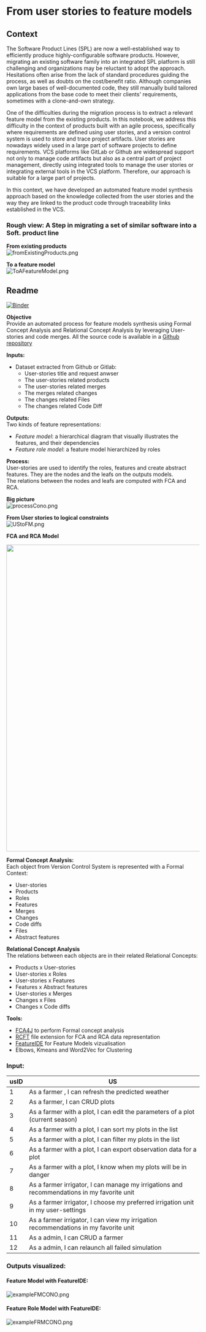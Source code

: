 # From user stories to feature models
## Context
The Software Product Lines (SPL) are now a well-established way to efficiently produce highly-configurable software products. However, migrating an existing software family into an integrated SPL platform is still challenging and organizations may be reluctant to adopt the approach. Hesitations often arise from the lack of standard procedures guiding the process, as well as doubts on the cost/benefit ratio. Although companies own large bases of well-documented code, they still manually build tailored applications from the base code to meet their clients' requirements, sometimes with a clone-and-own strategy.

One of the difficulties during the migration process is to extract a relevant feature model from the existing products. In this notebook, we address this difficulty in the context of products built with an agile process, specifically where requirements are defined using user stories, and a version control system  is used to store and trace project artifacts. User stories are nowadays widely used in a large part of software projects to define requirements. VCS platforms like GitLab or Github are widespread support not only to manage code artifacts but also as a central part of project management, directly using integrated tools to manage the user stories or integrating external tools in the VCS platform. Therefore, our approach is suitable for a large part of projects.

In this context, we have developed an automated feature model synthesis approach based on the knowledge collected from the user stories and the way they are linked to the product code through traceability links established in the VCS.

### Rough view: A Step in migrating a set of similar software into a Soft. product line

**From existing products**  
![fromExistingProducts.png](https://raw.githubusercontent.com/Hyrlos/CoNoConcepts_ThomasGEORGES_LIRMM/master/images/fromExistingProducts.png)  


**To a feature model**  
![ToAFeatureModel.png](https://raw.githubusercontent.com/Hyrlos/CoNoConcepts_ThomasGEORGES_LIRMM/master/images/ToAFeatureModel.png)  

## Readme

[![Binder](https://mybinder.org/badge_logo.svg)](https://mybinder.org/v2/gh/Hyrlos/CoNoConcepts_ThomasGEORGES_LIRMM/HEAD?labpath=CoNoConcepts_ThomasGEORGES_LIRMM%20.ipynb)

**Objective**   
Provide an automated process for feature models synthesis using Formal Concept Analysis and Relational Concept Analysis by leveraging User-stories and code merges.
All the source code is available in a [Github repository](https://github.com/Hyrlos/CoNoConcepts_ThomasGEORGES_LIRMM)

**Inputs:**  
- Dataset extracted from Github or Gitlab:
  - User-stories title and request anwser
  - The user-stories related products
  - The user-stories related merges
  - The merges related changes
  - The changes related Files
  - The changes related Code Diff
  
**Outputs:**  
Two kinds of feature representations:
- *Feature model*: a hierarchical diagram that visually illustrates the features, and their dependencies
- *Feature role model*: a feature model hierarchized by roles

**Process:**  
User-stories are used to identify the roles, features and create abstract features. They are the nodes and the leafs on the outputs models.  
The relations between the nodes and leafs are computed with FCA and RCA.

**Big picture**  
![processCono.png](https://raw.githubusercontent.com/Hyrlos/CoNoConcepts_ThomasGEORGES_LIRMM/master/images/processCono.png)  

**From User stories to logical constraints**   
![UStoFM.png](https://raw.githubusercontent.com/Hyrlos/CoNoConcepts_ThomasGEORGES_LIRMM/master/images/UStoFM.png)  



**FCA and RCA Model**  
<div>
<img src="https://raw.githubusercontent.com/Hyrlos/CoNoConcepts_ThomasGEORGES_LIRMM/master/images/USFeatureFCA.png" width="800"/>
</div>

**Formal Concept Analysis:**  
Each object from Version Control System is represented with a Formal Context:   
- User-stories
- Products
- Roles
- Features
- Merges
- Changes
- Code diffs
- Files
- Abstract features

**Relational Concept Analysis**  
The relations between each objects are in their related Relational Concepts:  
- Products x User-stories  
- User-stories x Roles
- User-stories x Features
- Features x Abstract features
- User-stories x Merges
- Changes x Files
- Changes x Code diffs

**Tools:**
- [FCA4J](https://www.lirmm.fr/fca4j/Introduction.html) to perform Formal concept analysis
- [RCFT](https://www.lirmm.fr/fca4j/Family.html) file extension for FCA and RCA data representation
- [FeatureIDE](https://featureide.github.io/) for Feature Models vizualisation
- Elbows, Kmeans and Word2Vec for Clustering 

### Input:

| usID     | US                                                                                  |
|----------|--------------------------------------------------------------------------------------------|
| 1        | As a farmer , I can refresh the predicted weather                                          |
| 2        | As a farmer, I can CRUD plots                                                              |
| 3        | As a farmer with a plot, I can edit the parameters of a plot (current season)              |
| 4        | As a farmer with a plot, I can sort my plots in the list                                   |
| 5        | As a farmer with a plot, I can filter my plots in the list                                 |
| 6        | As a farmer with a plot, I can export observation data for a plot                          |
| 7        | As a farmer with a plot, I know when my plots will be in danger                            |
| 8        | As a farmer irrigator, I can manage my irrigations and recommendations in my favorite unit |
| 9        | As a farmer irrigator, I choose my preferred irrigation unit in my user-settings           |
| 10       | As a farmer irrigator, I can view my irrigation recommendations in my favorite unit        |
| 11       | As a admin, I can CRUD a farmer                                                            |
| 12       | As a admin, I can relaunch all failed simulation                                           |


### Outputs visualized:
#### Feature Model with FeatureIDE:
![exampleFMCONO.png](https://raw.githubusercontent.com/Hyrlos/CoNoConcepts_ThomasGEORGES_LIRMM/master/images/exampleFMCONO.png)

#### Feature Role Model with FeatureIDE:
![exampleFRMCONO.png](https://raw.githubusercontent.com/Hyrlos/CoNoConcepts_ThomasGEORGES_LIRMM/master/images/exampleFRMCONO.png)

